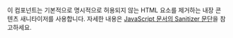 이 컴포넌트는 기본적으로 명시적으로 허용되지 않는 HTML 요소를 제거하는 내장 콘텐츠 새니타이저를 사용합니다. 자세한 내용은 [JavaScript 문서의 Sanitizer 문단](/docs/[[config:docs_version]]/getting-started/javascript/#sanitizer)을 참고하세요.